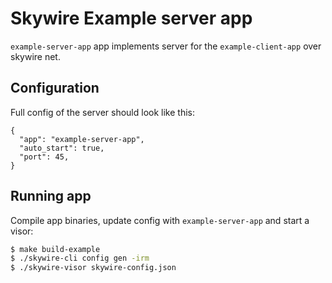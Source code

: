 # Skywire Example server app

`example-server-app` app implements server for the `example-client-app` over skywire net.

## Configuration

Full config of the server should look like this:
```json5
{
  "app": "example-server-app",
  "auto_start": true,
  "port": 45,
}
```

## Running app

Compile app binaries, update config with `example-server-app` and start a visor:

```sh
$ make build-example
$ ./skywire-cli config gen -irm
$ ./skywire-visor skywire-config.json
```